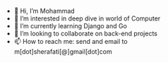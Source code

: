 - 👋 Hi, I’m Mohammad
- 👀 I’m interested in deep dive in world of Computer
- 🌱 I’m currently learning Django and Go
- 💞️ I’m looking to collaborate on back-end projects
- 📫 How to reach me: send and email to m[dot]sherafati[@]gmail[dot]com

<!---
herman72/herman72 is a ✨ special ✨ repository because its `README.md` (this file) appears on your GitHub profile.
You can click the Preview link to take a look at your changes.
--->

